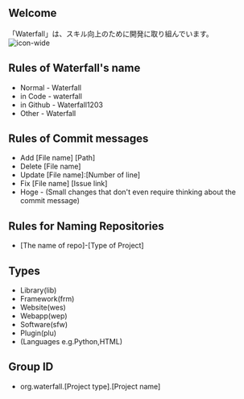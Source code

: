## Welcome
「Waterfall」は、スキル向上のために開発に取り組んでいます。<br>
![icon-wide](https://github.com/Waterfall1203/.github/assets/138958366/6b233c5f-2229-4c82-8ca0-a102f820f915)
## Rules of Waterfall's name
- Normal - Waterfall
- in Code - waterfall
- in Github - Waterfall1203
- Other - Waterfall
## Rules of Commit messages
- Add [File name] [Path]
- Delete [File name]
- Update [File name]:[Number of line]
- Fix [File name] [Issue link]
- Hoge - (Small changes that don't even require thinking about the commit message)
## Rules for Naming Repositories
- [The name of repo]-[Type of Project]
## Types
- Library(lib)
- Framework(frm)
- Website(wes)
- Webapp(wep)
- Software(sfw)
- Plugin(plu)
- (Languages e.g.Python,HTML)
## Group ID
- org.waterfall.[Project type].[Project name]
